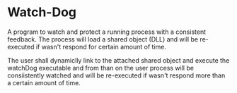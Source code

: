 # Watch-Dog
A program to watch and protect a running process with a consistent feedback. The process will load a shared object (DLL) and will be re-executed if wasn't respond for certain amount of time.    

The user shall dynamiclly link to the attached shared object and execute the watchDog executable and from than on the user process will be consiistently watched and will be re-executed if wasn't respond more than a certain amount of time. 
